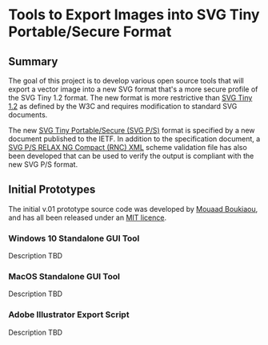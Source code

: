 # Tools to Export Images into SVG Tiny Portable/Secure Format

## Summary

The goal of this project is to develop various open source tools that will export a vector image into a new SVG format that's a more secure profile of the SVG Tiny 1.2 format. The new format is more restrictive than [SVG Tiny 1.2](https://www.w3.org/TR/SVGTiny12/) as defined by the W3C and requires modification to standard SVG documents.

The new [SVG Tiny Portable/Secure (SVG P/S)](https://tools.ietf.org/id/draft-svg-tiny-ps-abrotman-00.txt) format is specified by a new document published to the IETF. In addition to the specification document, a [SVG P/S RELAX NG Compact (RNC) XML](https://bimigroup.org/resources/SVG_PS-latest.rnc.txt) scheme validation file has also been developed that can be used to verify the output is compliant with the new SVG P/S format.

## Initial Prototypes

The initial v.01 prototype source code was developed by [Mouaad Boukiaou](https://www.upwork.com/freelancers/~014dce51f695c1c664), and has all been released under an [MIT licence](https://opensource.org/licenses/MIT).

### Windows 10 Standalone GUI Tool

Description TBD

### MacOS Standalone GUI Tool

Description TBD

### Adobe Illustrator Export Script

Description TBD
